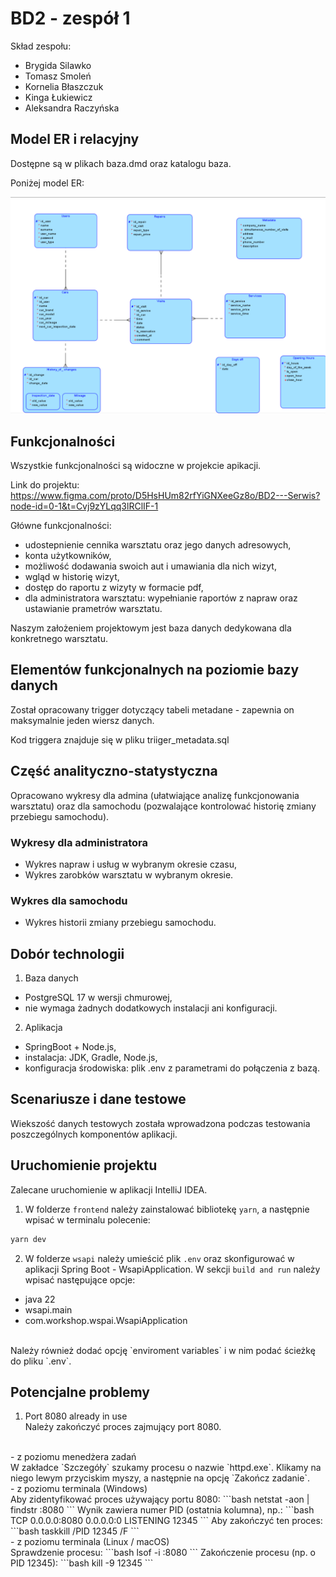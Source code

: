 # BD2 - zespół 1

Skład zespołu:
- Brygida Silawko
- Tomasz Smoleń
- Kornelia Błaszczuk
- Kinga Łukiewicz
- Aleksandra Raczyńska

## Model ER i relacyjny

Dostępne są w plikach baza.dmd oraz katalogu baza.

Poniżej model ER:

![model_ER](image.png)

## Funkcjonalności

Wszystkie funkcjonalności są widoczne w projekcie apikacji.

Link do projektu: https://www.figma.com/proto/D5HsHUm82rfYiGNXeeGz8o/BD2---Serwis?node-id=0-1&t=Cvj9zYLqq3lRClIF-1

Główne funkcjonalności:
- udostepnienie cennika warsztatu oraz jego danych adresowych,
- konta użytkowników,
- możliwość dodawania swoich aut i umawiania dla nich wizyt,
- wgląd w historię wizyt,
- dostęp do raportu z wizyty w formacie pdf,
- dla administratora warsztatu: wypełnianie raportów z napraw oraz ustawianie prametrów warsztatu.

Naszym założeniem projektowym jest baza danych dedykowana dla konkretnego warsztatu.

## Elementów funkcjonalnych na poziomie bazy danych

Został opracowany trigger dotyczący tabeli metadane - zapewnia on maksymalnie jeden wiersz danych.

Kod triggera znajduje się w pliku triiger_metadata.sql

## Część analityczno-statystyczna
Opracowano wykresy dla admina (ułatwiające analizę funkcjonowania warsztatu) oraz dla samochodu (pozwalające kontrolować historię zmiany przebiegu samochodu). 

### Wykresy dla administratora
- Wykres napraw i usług w wybranym okresie czasu,
- Wykres zarobków warsztatu w wybranym okresie.

### Wykres dla samochodu
- Wykres historii zmiany przebiegu samochodu.

## Dobór technologii

1. Baza danych
 - PostgreSQL 17 w wersji chmurowej,
 - nie wymaga żadnych dodatkowych instalacji ani konfiguracji.

2. Aplikacja
 - SpringBoot + Node.js,
 - instalacja: JDK, Gradle, Node.js,
 - konfiguracja środowiska: plik .env z parametrami do połączenia z bazą.

 ## Scenariusze i dane testowe

Wiekszość danych testowych została wprowadzona podczas testowania poszczególnych komponentów aplikacji.

## Uruchomienie projektu
Zalecane uruchomienie w aplikacji IntelliJ IDEA.

1. W folderze `frontend` należy zainstalować bibliotekę `yarn`, a następnie wpisać w terminalu polecenie:
```bash
yarn dev
```
2. W folderze `wsapi` należy umieścić plik `.env` oraz skonfigurować w aplikacji Spring Boot - WsapiApplication.
W sekcji `build and run` należy wpisać następujące opcje:
- java 22
- wsapi.main 
- com.workshop.wspai.WsapiApplication
<br>
Należy również dodać opcję `enviroment variables` i w nim podać ścieżkę do pliku `.env`.

## Potencjalne problemy
1. Port 8080 already in use  
Należy zakończyć proces zajmujący port 8080. 
<br>
- z poziomu menedżera zadań
<br>
W zakładce `Szczegóły` szukamy procesu o nazwie `httpd.exe`. Klikamy na niego lewym przyciskim myszy, a następnie na opcję `Zakończ zadanie`.
<br>
- z poziomu terminala (Windows)
<br>
Aby zidentyfikować proces używający portu 8080:
```bash
netstat -aon | findstr :8080
```
Wynik zawiera numer PID (ostatnia kolumna), np.:
```bash
TCP    0.0.0.0:8080     0.0.0.0:0     LISTENING     12345
```
Aby zakończyć ten proces:
```bash
taskkill /PID 12345 /F
```
<br>
- z poziomu terminala (Linux / macOS)
<br>
Sprawdzenie procesu:
```bash
lsof -i :8080
```
Zakończenie procesu (np. o PID 12345):
```bash
kill -9 12345
```
